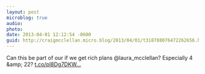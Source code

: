 ```yaml
---
layout: post
microblog: true
audio: 
photo: 
date: 2013-04-01 12:12:54 -0600
guid: http://craigmcclellan.micro.blog/2013/04/01/t318788076472262656.html
---
```

Can this be part of our if we get rich plans @laura_mcclellan? Especially 4 &amp;amp; 22? [t.co/pl8Dg7DKW...](http://t.co/pl8Dg7DKWj)
